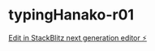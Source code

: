 # typingHanako-r01

[Edit in StackBlitz next generation editor ⚡️](https://stackblitz.com/~/github.com/tamatrading/typinghanako-r01)
